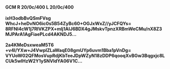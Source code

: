 #### GCM R 20/0c/400 L 20/0c/400
**ixH3odbBvQSmFVsg**<br/>**WhcJ+heDvNO6ic0s5B54ZyBc60+OGJxWxZ//yJCFQYs=**<br/>**8RFNI4cW1j7RIVKZPX+mlj1AIJ6BDX4gJMskvTpnzXRBmWeCMu/nX8Z3MJPArA1AgFiaePLcd4AKNDJ5...**<br/><br/>
**2a4KMeDsxweaM5T6**<br/>**+v4l/YXw+J4VwpIZLaWaqE08gmUYp6uvm1Bba1pVnDg=**<br/>**VYUoW02QFMosVupRdjKbTeeJDpWZyN18zDDP6qooqXvBGw3Bqgxjc8LCUk5wIHzW2Y1ySNVldYA06V1C...**